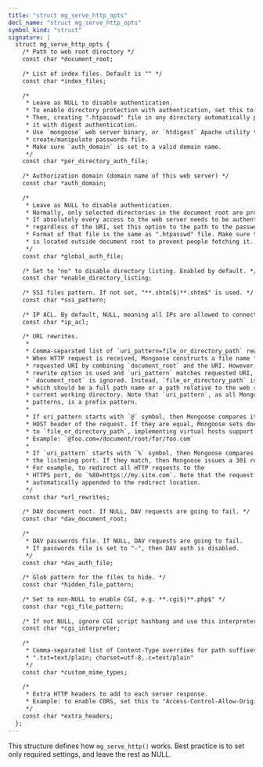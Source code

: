```yaml
---
title: "struct mg_serve_http_opts"
decl_name: "struct mg_serve_http_opts"
symbol_kind: "struct"
signature: |
  struct mg_serve_http_opts {
    /* Path to web root directory */
    const char *document_root;
  
    /* List of index files. Default is "" */
    const char *index_files;
  
    /*
     * Leave as NULL to disable authentication.
     * To enable directory protection with authentication, set this to ".htpasswd"
     * Then, creating ".htpasswd" file in any directory automatically protects
     * it with digest authentication.
     * Use `mongoose` web server binary, or `htdigest` Apache utility to
     * create/manipulate passwords file.
     * Make sure `auth_domain` is set to a valid domain name.
     */
    const char *per_directory_auth_file;
  
    /* Authorization domain (domain name of this web server) */
    const char *auth_domain;
  
    /*
     * Leave as NULL to disable authentication.
     * Normally, only selected directories in the document root are protected.
     * If absolutely every access to the web server needs to be authenticated,
     * regardless of the URI, set this option to the path to the passwords file.
     * Format of that file is the same as ".htpasswd" file. Make sure that file
     * is located outside document root to prevent people fetching it.
     */
    const char *global_auth_file;
  
    /* Set to "no" to disable directory listing. Enabled by default. */
    const char *enable_directory_listing;
  
    /* SSI files pattern. If not set, "**.shtml$|**.shtm$" is used. */
    const char *ssi_pattern;
  
    /* IP ACL. By default, NULL, meaning all IPs are allowed to connect */
    const char *ip_acl;
  
    /* URL rewrites.
     *
     * Comma-separated list of `uri_pattern=file_or_directory_path` rewrites.
     * When HTTP request is received, Mongoose constructs a file name from the
     * requested URI by combining `document_root` and the URI. However, if the
     * rewrite option is used and `uri_pattern` matches requested URI, then
     * `document_root` is ignored. Instead, `file_or_directory_path` is used,
     * which should be a full path name or a path relative to the web server's
     * current working directory. Note that `uri_pattern`, as all Mongoose
     * patterns, is a prefix pattern.
     *
     * If uri_pattern starts with `@` symbol, then Mongoose compares it with the
     * HOST header of the request. If they are equal, Mongoose sets document root
     * to `file_or_directory_path`, implementing virtual hosts support.
     * Example: `@foo.com=/document/root/for/foo.com`
     *
     * If `uri_pattern` starts with `%` symbol, then Mongoose compares it with
     * the listening port. If they match, then Mongoose issues a 301 redirect.
     * For example, to redirect all HTTP requests to the
     * HTTPS port, do `%80=https://my.site.com`. Note that the request URI is
     * automatically appended to the redirect location.
     */
    const char *url_rewrites;
  
    /* DAV document root. If NULL, DAV requests are going to fail. */
    const char *dav_document_root;
  
    /*
     * DAV passwords file. If NULL, DAV requests are going to fail.
     * If passwords file is set to "-", then DAV auth is disabled.
     */
    const char *dav_auth_file;
  
    /* Glob pattern for the files to hide. */
    const char *hidden_file_pattern;
  
    /* Set to non-NULL to enable CGI, e.g. **.cgi$|**.php$" */
    const char *cgi_file_pattern;
  
    /* If not NULL, ignore CGI script hashbang and use this interpreter */
    const char *cgi_interpreter;
  
    /*
     * Comma-separated list of Content-Type overrides for path suffixes, e.g.
     * ".txt=text/plain; charset=utf-8,.c=text/plain"
     */
    const char *custom_mime_types;
  
    /*
     * Extra HTTP headers to add to each server response.
     * Example: to enable CORS, set this to "Access-Control-Allow-Origin: *".
     */
    const char *extra_headers;
  };
---
```


This structure defines how `mg_serve_http()` works.
Best practice is to set only required settings, and leave the rest as NULL. 

